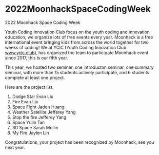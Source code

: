 # 2022MoonhackSpaceCodingWeek
2022 Moonhack Space Coding Week

Youth Coding Innovation Club focus on the youth coding and innovation education, we organize lots of free events every year.
Moonhack is a free international event bringing kids from across the world together for two weeks of coding!
We at YCIC (Youth Coding Innovation Club www.ycic.club), has organized the team to participate Moonhack event since 2017, this is our fifth year.

This year, we hosted two seminar, one introducton seminar, one summary seminar, with more than 15 students actively participate, and 6 students complete at least one project.

Here are the project list.

1. Dodge Star           Evan Liu
2. Fire                 Evan Liu
3. Space Fight          Jaden Huang
4. Weather Satellite    Jefferey Yang
5. Stop the fire        Jefferey Yang
6. Space                Yulin Tan
7. 3D Space             Sarah Mullin
8. My Fire              Jaylen Lin

Congratulations, your project has been recognized by Moonhack, see you next year.
